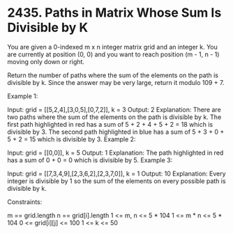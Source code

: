 # 2435. Paths in Matrix Whose Sum Is Divisible by K

You are given a 0-indexed m x n integer matrix grid and an integer k. You are currently at position (0, 0) and you want to reach position (m - 1, n - 1) moving only down or right.

Return the number of paths where the sum of the elements on the path is divisible by k. Since the answer may be very large, return it modulo 109 + 7.

Example 1:

Input: grid = [[5,2,4],[3,0,5],[0,7,2]], k = 3
Output: 2
Explanation: There are two paths where the sum of the elements on the path is divisible by k.
The first path highlighted in red has a sum of 5 + 2 + 4 + 5 + 2 = 18 which is divisible by 3.
The second path highlighted in blue has a sum of 5 + 3 + 0 + 5 + 2 = 15 which is divisible by 3.
Example 2:


Input: grid = [[0,0]], k = 5
Output: 1
Explanation: The path highlighted in red has a sum of 0 + 0 = 0 which is divisible by 5.
Example 3:


Input: grid = [[7,3,4,9],[2,3,6,2],[2,3,7,0]], k = 1
Output: 10
Explanation: Every integer is divisible by 1 so the sum of the elements on every possible path is divisible by k.
 

Constraints:

m == grid.length
n == grid[i].length
1 <= m, n <= 5 * 104
1 <= m * n <= 5 * 104
0 <= grid[i][j] <= 100
1 <= k <= 50
